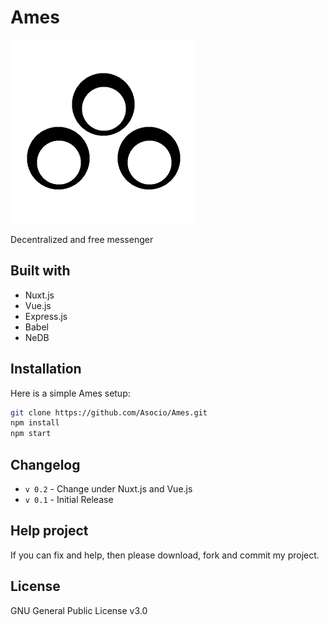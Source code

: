 # Ames
![Ames](/static/logo.png)

Decentralized and free messenger

## Built with
* Nuxt.js
* Vue.js
* Express.js
* Babel
* NeDB

## Installation
Here is a simple Ames setup:
```bash
git clone https://github.com/Asocio/Ames.git
npm install
npm start
```

## Changelog
* `v 0.2` - Change under Nuxt.js and Vue.js
* `v 0.1` - Initial Release

## Help project
If you can fix and help, then please download, fork and commit my project.
## License

GNU General Public License v3.0
